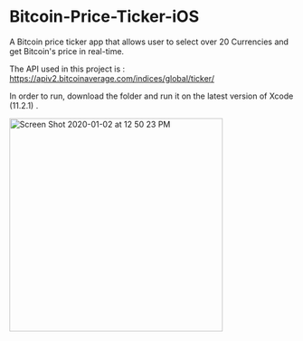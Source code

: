 # Bitcoin-Price-Ticker-iOS

A Bitcoin price ticker app that allows user to select over 20 Currencies and get Bitcoin's price in real-time.

The API used in this project is : https://apiv2.bitcoinaverage.com/indices/global/ticker/

In order to run, download the folder and run it on the latest version of Xcode (11.2.1) . 

<img width="377" alt="Screen Shot 2020-01-02 at 12 50 23 PM" src="https://user-images.githubusercontent.com/53033648/71683273-1de6d980-2d60-11ea-8ae3-056e59f78a45.png">





